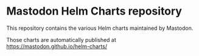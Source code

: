 # Mastodon Helm Charts repository

This repository contains the various Helm charts maintained by Mastodon.

Those charts are automatically published at https://mastodon.github.io/helm-charts/
